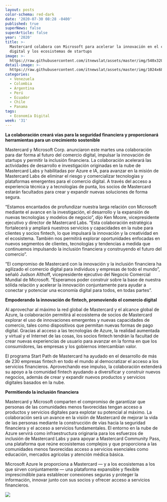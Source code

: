 ```yaml
---
layout: posts
color-schema: red-dark
date: '2020-07-30 08:28 -0400'
published: true
superNews: false
superArticle: false
year: '2020'
title: >-
  Mastercard colabora con Microsoft para acelerar la innovación en el comercio
  digital y los ecosistemas de startups
image: >-
  https://raw.githubusercontent.com/itnewslat/assets/master/img/540x320/PYME-p.jpg
detail-image: >-
  https://raw.githubusercontent.com/itnewslat/assets/master/img/1024x680/PYME-g.jpg
categories:
  - Venezuela
  - Colombia
  - Argentina
  - Perú
  - Ecuador
  - Chile
  - Panama
tags:
  - Economía Digital
week: '31'
---
```

**La colaboración creará vías para la seguridad financiera y proporcionará herramientas para un crecimiento sostenible**

Mastercard y Microsoft Corp. anunciaron este martes una colaboración para dar forma al futuro del comercio digital, impulsar la innovación de startups y permitir la inclusión financiera. La colaboración acelerará las actividades de desarrollo e investigación originadas en la nube de Mastercard Labs y habilitadas por Azure e IA, para avanzar en la misión de Mastercard Labs de eliminar el riesgo y comercializar tecnologías y plataformas emergentes para el comercio digital. A través del acceso a experiencia técnica y a tecnologías de punta, los socios de Mastercard estarán facultados para crear y expandir nuevas soluciones de forma segura. 

“Estamos encantados de profundizar nuestra larga relación con Microsoft mediante el avance en la investigación, el desarrollo y la expansión de nuevas tecnologías y modelos de negocio”, dijo Ken Moore, vicepresidente ejecutivo y director de Mastercard Labs. “Esta colaboración estratégica fortalecerá y ampliará nuestros servicios y capacidades en la nube para clientes y socios fintech, lo que impulsará la innovación y la creatividad en el ecosistema. También nos permitirá explorar oportunidades enfocadas en nuevos segmentos de clientes, tecnologías y tendencias a medida que continuemos impulsando la inclusión financiera y construyendo el futuro del comercio”.

“El compromiso de Mastercard con la innovación y la inclusión financiera ha agilizado el comercio digital para individuos y empresas de todo el mundo”, señaló Judson Althoff, vicepresidente ejecutivo del Negocio Comercial Mundial de Microsoft. “Esperamos poder construir sobre la base de nuestra sólida relación y acelerar la innovación conjuntamente para ayudar a conectar y potenciar una economía digital para todos, en todas partes”.

**Empoderando la innovación de fintech, promoviendo el comercio digital**

Al aprovechar al máximo la red global de Mastercard y el alcance global de Azure, la colaboración permitirá al ecosistema de socios de Mastercard explorar el uso de innovaciones emergentes y nuevas capacidades de comercio, tales como dispositivos que permitan nuevas formas de pago digital. Gracias al acceso a las tecnologías de Azure, la realidad aumentada y virtual y el Internet de las cosas, los socios fintech tendrán la facultad de crear nuevas experiencias de usuario para avanzar en la forma en que los consumidores, las empresas y los gobiernos intercambian valor. 

El programa Start Path de Mastercard ha ayudado en el desarrollo de más de 230 empresas fintech en todo el mundo al democratizar el acceso a los servicios financieros. Aprovechando ese impulso, la colaboración extenderá su apoyo a la comunidad fintech ayudando a diversificar y construir nuevos negocios, además de crear y expandir nuevos productos y servicios digitales basados en la nube. 

**Permitiendo la inclusión financiera**

Mastercard y Microsoft comparten el compromiso de garantizar que personas de las comunidades menos favorecidas tengan acceso a productos y servicios digitales para explotar su potencial al máximo. La colaboración será un avance en la visión de Mastercard de mejorar la vida de las personas mediante la construcción de vías hacia la seguridad financiera y el acceso a servicios fundamentales. El entorno en la nube de Azure servirá como infraestructura originaria para los esfuerzos de inclusión de Mastercard Labs y para apoyar a Mastercard Community Pass, una plataforma que reúne ecosistemas complejos y que proporciona a las comunidades menos favorecidas acceso a servicios esenciales como educación, mercados agrícolas y atención médica básica. 

Microsoft Azure le proporciona a Mastercard — y a los ecosistemas a los que sirven conjuntamente — una plataforma expansible y flexible imprescindible para establecer conexiones seguras y proteger la información, innovar junto con sus socios y ofrecer acceso a servicios financieros.

<img src="https://tracker.metricool.com/c3po.jpg?hash=56f88a41e39ab42c063cc51676587a04"/>
